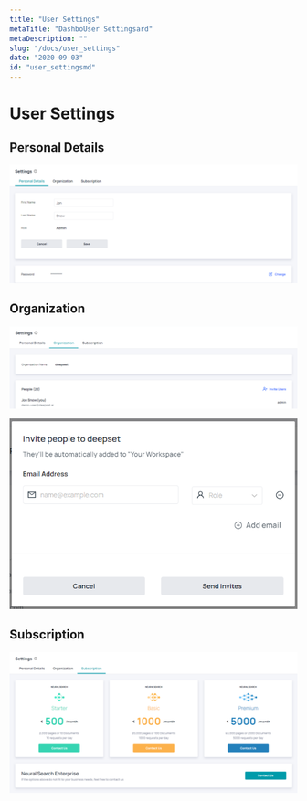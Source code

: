 ```yaml
---
title: "User Settings"
metaTitle: "DashboUser Settingsard"
metaDescription: ""
slug: "/docs/user_settings"
date: "2020-09-03"
id: "user_settingsmd"
---
```


# User Settings

## Personal Details

![image](../img/HaystackHub_personaldetails.png)

## Organization

![image](../img/HaystackHub_organization.png)

![image](../img/HaystackHub_invitepeople.png)

## Subscription

![image](../img/HaystackHub_subscription.png)
